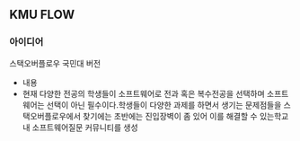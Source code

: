 ## KMU FLOW

### 아이디어 
스택오버플로우 국민대 버전
- 내용
- 현재 다양한 전공의 학생들이 소프트웨어로 전과 혹은
복수전공을 선택하며 소프트웨어는 선택이 아닌 필수이다.학생들이 다양한 과제를 하면서 생기는 문제점들을 스택오버플로우에서 찾기에는 초반에는 진입장벽이 좀 있어 이를 해결할 수 있는학교 내 소프트웨어질문 커뮤니티를 생성